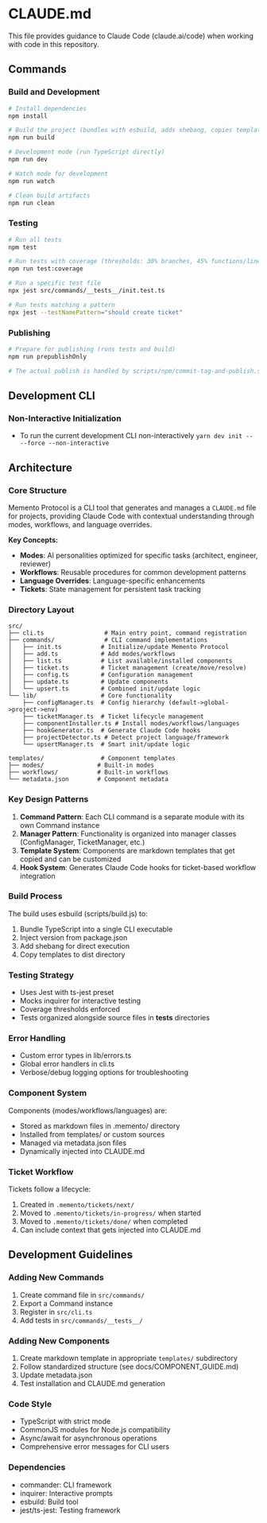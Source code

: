 # CLAUDE.md

This file provides guidance to Claude Code (claude.ai/code) when working with code in this repository.

## Commands

### Build and Development
```bash
# Install dependencies
npm install

# Build the project (bundles with esbuild, adds shebang, copies templates)
npm run build

# Development mode (run TypeScript directly)
npm run dev

# Watch mode for development
npm run watch

# Clean build artifacts
npm run clean
```

### Testing
```bash
# Run all tests
npm test

# Run tests with coverage (thresholds: 30% branches, 45% functions/lines/statements)
npm run test:coverage

# Run a specific test file
npx jest src/commands/__tests__/init.test.ts

# Run tests matching a pattern
npx jest --testNamePattern="should create ticket"
```

### Publishing
```bash
# Prepare for publishing (runs tests and build)
npm run prepublishOnly

# The actual publish is handled by scripts/npm/commit-tag-and-publish.sh
```

## Development CLI

### Non-Interactive Initialization
- To run the current development CLI non-interactively `yarn dev init -- --force --non-interactive`

## Architecture

### Core Structure
Memento Protocol is a CLI tool that generates and manages a `CLAUDE.md` file for projects, providing Claude Code with contextual understanding through modes, workflows, and language overrides.

**Key Concepts:**
- **Modes**: AI personalities optimized for specific tasks (architect, engineer, reviewer)
- **Workflows**: Reusable procedures for common development patterns
- **Language Overrides**: Language-specific enhancements
- **Tickets**: State management for persistent task tracking

### Directory Layout
```
src/
├── cli.ts                 # Main entry point, command registration
├── commands/              # CLI command implementations
│   ├── init.ts           # Initialize/update Memento Protocol
│   ├── add.ts            # Add modes/workflows
│   ├── list.ts           # List available/installed components
│   ├── ticket.ts         # Ticket management (create/move/resolve)
│   ├── config.ts         # Configuration management
│   ├── update.ts         # Update components
│   └── upsert.ts         # Combined init/update logic
└── lib/                  # Core functionality
    ├── configManager.ts  # Config hierarchy (default->global->project->env)
    ├── ticketManager.ts  # Ticket lifecycle management
    ├── componentInstaller.ts # Install modes/workflows/languages
    ├── hookGenerator.ts  # Generate Claude Code hooks
    ├── projectDetector.ts # Detect project language/framework
    └── upsertManager.ts  # Smart init/update logic

templates/                # Component templates
├── modes/               # Built-in modes
├── workflows/           # Built-in workflows
└── metadata.json        # Component metadata
```

### Key Design Patterns

1. **Command Pattern**: Each CLI command is a separate module with its own Command instance
2. **Manager Pattern**: Functionality is organized into manager classes (ConfigManager, TicketManager, etc.)
3. **Template System**: Components are markdown templates that get copied and can be customized
4. **Hook System**: Generates Claude Code hooks for ticket-based workflow integration

### Build Process
The build uses esbuild (scripts/build.js) to:
1. Bundle TypeScript into a single CLI executable
2. Inject version from package.json
3. Add shebang for direct execution
4. Copy templates to dist directory

### Testing Strategy
- Uses Jest with ts-jest preset
- Mocks inquirer for interactive testing
- Coverage thresholds enforced
- Tests organized alongside source files in __tests__ directories

### Error Handling
- Custom error types in lib/errors.ts
- Global error handlers in cli.ts
- Verbose/debug logging options for troubleshooting

### Component System
Components (modes/workflows/languages) are:
- Stored as markdown files in .memento/ directory
- Installed from templates/ or custom sources
- Managed via metadata.json files
- Dynamically injected into CLAUDE.md

### Ticket Workflow
Tickets follow a lifecycle:
1. Created in `.memento/tickets/next/`
2. Moved to `.memento/tickets/in-progress/` when started
3. Moved to `.memento/tickets/done/` when completed
4. Can include context that gets injected into CLAUDE.md

## Development Guidelines

### Adding New Commands
1. Create command file in `src/commands/`
2. Export a Command instance
3. Register in `src/cli.ts`
4. Add tests in `src/commands/__tests__/`

### Adding New Components
1. Create markdown template in appropriate `templates/` subdirectory
2. Follow standardized structure (see docs/COMPONENT_GUIDE.md)
3. Update metadata.json
4. Test installation and CLAUDE.md generation

### Code Style
- TypeScript with strict mode
- CommonJS modules for Node.js compatibility
- Async/await for asynchronous operations
- Comprehensive error messages for CLI users

### Dependencies
- commander: CLI framework
- inquirer: Interactive prompts
- esbuild: Build tool
- jest/ts-jest: Testing framework